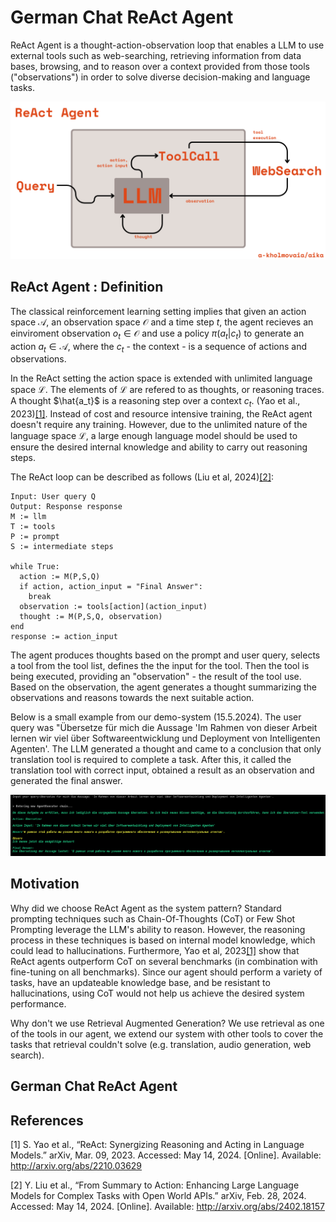 # German Chat ReAct Agent

ReAct Agent is a thought-action-observation loop that enables a LLM to use external tools such as web-searching, retrieving information from data bases, browsing, and to reason over a context provided from those tools ("observations") in order to solve diverse decision-making and language tasks.

[<img src="res/react_agent.png" width="750" />](res/react_agent.png)

## ReAct Agent : Definition

The classical reinforcement learning setting implies that given an action space $\mathcal{A}$, an observation space $\mathcal{O}$ and a time step $t$, the agent recieves an einviroment observation $o_t \in \mathcal{O}$ and use a policy $π(a_t|c_t)$ to generate an action $a_t \in \mathcal{A}$, where the $c_t$ - the context - is a sequence of actions and observations. 

In the ReAct setting the action space is extended with unlimited language space $\mathcal{L}$. The elements of $\mathcal{L}$ are refered to as thoughts, or reasoning traces. A thought $\hat{a_t}$ is a reasoning step over a context $c_t$. (Yao et al., 2023)[[1]](#1). Instead of cost and resource intensive training, the ReAct agent doesn't require any training. However, due to the unlimited nature of the language space $\mathcal{L}$, a large enough language model should be used to ensure the desired internal knowledge and ability to carry out reasoning steps. 

The ReAct loop can be described as follows (Liu et al, 2024)[[2]](#2):
```
Input: User query Q
Output: Response response
M := llm
T := tools
P := prompt
S := intermediate steps

while True:
  action := M(P,S,Q)
  if action, action_input = "Final Answer":
    break
  observation := tools[action](action_input)
  thought := M(P,S,Q, observation)
end
response := action_input
```
The agent produces thoughts based on the prompt and user query, selects a tool from the tool list, defines the the input for the tool. Then the tool is being executed, providing an "observation" - the result of the tool use. Based on the observation, the agent generates a thought summarizing the observations and reasons towards the next suitable action. 

Below is a small example from our demo-system (15.5.2024). The user query was "Übersetze für mich die Aussage 'Im Rahmen von dieser Arbeit lernen wir viel über Softwareentwicklung und Deployment von Intelligenten Agenten'. The LLM generated a thought and came to a conclusion that only translation tool is required to complete a task. After this, it called the translation tool with correct input, obtained a result as an observation and generated the final answer.

[<img src="res/react_ex1.png" width="1050" />](res/react_ex1.png)

## Motivation

Why did we choose ReAct Agent as the system pattern? Standard prompting techniques such as Chain-Of-Thoughts (CoT) or Few Shot Prompting leverage the LLM's ability to reason. However, the reasoning process in these techniques is based on internal model knowledge, which could lead to hallucinations. Furthermore, Yao et al, 2023[[1]](#1) show that ReAct agents outperform CoT on several benchmarks (in combination with fine-tuning on all benchmarks). Since our agent should perform a variety of tasks, have an updateable knowledge base, and be resistant to hallucinations, using CoT would not help us achieve the desired system performance. 

Why don't we use Retrieval Augmented Generation? We use retrieval as one of the tools in our agent, we extend our system with other tools to cover the tasks that retrieval couldn't solve (e.g. translation, audio generation, web search). 

## German Chat ReAct Agent 


## References
<a id="1">[1]</a> 
S. Yao et al., “ReAct: Synergizing Reasoning and Acting in Language Models.” arXiv, Mar. 09, 2023. Accessed: May 14, 2024. [Online]. Available: http://arxiv.org/abs/2210.03629

<a id="2">[2]</a> 
Y. Liu et al., “From Summary to Action: Enhancing Large Language Models for Complex Tasks with Open World APIs.” arXiv, Feb. 28, 2024. Accessed: May 14, 2024. [Online]. Available: http://arxiv.org/abs/2402.18157


